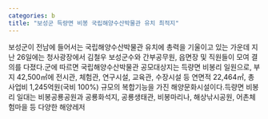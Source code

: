 ```yaml
---
categories: b
title: "보성군 득량면 비봉 국립해양수산박물관 유치 최적지"
---
```

보성군이 전남에 들어서는 국립해양수산박물관 유치에 총력을 기울이고 있는 가운데 지난 26일에는 청사광장에서 김철우 보성군수와 간부공무원, 읍면장 및 직원들이 모여 결의를 다졌다.군에 따르면 국립해양수산박물관 공모대상지는 득량면 비봉리 일원으로, 부지 42,500㎡에 전시관, 체험관, 연구시설, 교육관, 수장시설 등 연면적 22,464㎡, 총사업비 1,245억원(국비 100%) 규모의 복합기능을 가진 해양문화시설이다.득량면 비봉리 일대는 비봉공룡공원과 공룡화석지, 공룡생태관, 비봉마리나, 해상낚시공원, 어촌체험마을 등 다양한 해양레저